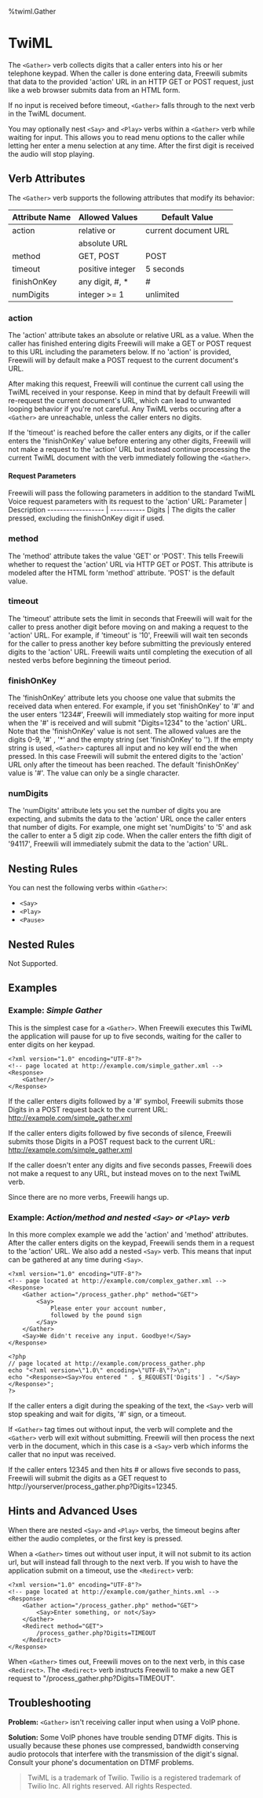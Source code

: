 %twiml.Gather

TwiML <Gather>
=====================

The `<Gather>` verb collects digits that a caller enters into his or her telephone keypad. When the caller is done entering data, Freewili submits that data to the provided 'action' URL in an HTTP GET or POST request, just like a web browser submits data from an HTML form.

If no input is received before timeout, `<Gather>` falls through to the next verb in the TwiML document.

You may optionally nest `<Say>` and `<Play>` verbs within a `<Gather>` verb while waiting for input. This allows you to read menu options to the caller while letting her enter a menu selection at any time. After the first digit is received the audio will stop playing.

Verb Attributes
---------------
The `<Gather>` verb supports the following attributes that modify its behavior:

Attribute Name     | Allowed Values     | Default Value
------------------ | ------------------ | -------------
action             | relative or        | current document URL
                   | absolute URL       |       
method             | GET, POST          | POST
timeout            | positive integer   | 5 seconds
finishOnKey        | any digit, \#, \*  |   \#
numDigits          | integer >= 1       | unlimited

### action ###
The 'action' attribute takes an absolute or relative URL as a value. When the caller has finished entering digits Freewili will make a GET or POST request to this URL including the parameters below. If no 'action' is provided, Freewili will by default make a POST request to the current document's URL.

After making this request, Freewili will continue the current call using the TwiML received in your response. Keep in mind that by default Freewili will re-request the current document's URL, which can lead to unwanted looping behavior if you're not careful. Any TwiML verbs occuring after a `<Gather>` are unreachable, unless the caller enters no digits.

If the 'timeout' is reached before the caller enters any digits, or if the caller enters the 'finishOnKey' value before entering any other digits, Freewili will not make a request to the 'action' URL but instead continue processing the current TwiML document with the verb immediately following the `<Gather>`.

#### Request Parameters ####

Freewili will pass the following parameters in addition to the standard TwiML Voice request parameters with its request to the 'action' URL:
Parameter          | Description
------------------ | -----------
Digits             | The digits the caller pressed, excluding the finishOnKey digit if used.

### method ###
The 'method' attribute takes the value 'GET' or 'POST'. This tells Freewili whether to request the 'action' URL via HTTP GET or POST. This attribute is modeled after the HTML form 'method' attribute. 'POST' is the default value.

### timeout ###
The 'timeout' attribute sets the limit in seconds that Freewili will wait for the caller to press another digit before moving on and making a request to the 'action' URL. For example, if 'timeout' is '10', Freewili will wait ten seconds for the caller to press another key before submitting the previously entered digits to the 'action' URL. Freewili waits until completing the execution of all nested verbs before beginning the timeout period.

### finishOnKey ###
The 'finishOnKey' attribute lets you choose one value that submits the received data when entered. For example, if you set 'finishOnKey' to '\#' and the user enters '1234\#', Freewili will immediately stop waiting for more input when the '\#' is received and will submit "Digits=1234" to the 'action' URL. Note that the 'finishOnKey' value is not sent. The allowed values are the digits 0-9, '\#' , '\*' and the empty string (set 'finishOnKey' to ''). If the empty string is used, `<Gather>` captures all input and no key will end the <Gather> when pressed. In this case Freewili will submit the entered digits to the 'action' URL only after the timeout has been reached. The default 'finishOnKey' value is '\#'. The value can only be a single character.

### numDigits ###
The 'numDigits' attribute lets you set the number of digits you are expecting, and submits the data to the 'action' URL once the caller enters that number of digits. For example, one might set 'numDigits' to '5' and ask the caller to enter a 5 digit zip code. When the caller enters the fifth digit of '94117', Freewili will immediately submit the data to the 'action' URL.

Nesting Rules
-------------
You can nest the following verbs within `<Gather>`:
*  `<Say>`
*  `<Play>`
*  `<Pause>`

Nested Rules
------------
Not Supported.

Examples
---------

### Example: _Simple Gather_ ###
This is the simplest case for a `<Gather>`. When Freewili executes this TwiML the application will pause for up to five seconds, waiting for the caller to enter digits on her keypad.

~~~{ .xml }
<?xml version="1.0" encoding="UTF-8"?>
<!-- page located at http://example.com/simple_gather.xml -->
<Response>
    <Gather/>
</Response> 
~~~

If the caller enters digits followed by a '\#' symbol, Freewili submits those Digits in a POST request back to the current URL: http://example.com/simple_gather.xml

If the caller enters digits followed by five seconds of silence, Freewili submits those Digits in a POST request back to the current URL: http://example.com/simple_gather.xml

If the caller doesn't enter any digits and five seconds passes, Freewili does not make a request to any URL, but instead moves on to the next TwiML verb.

Since there are no more verbs, Freewili hangs up.

### Example: _Action/method and nested `<Say>` or `<Play>` verb_ ###
In this more complex example we add the 'action' and 'method' attributes. After the caller enters digits on the keypad, Freewili sends them in a request to the 'action' URL. We also add a nested `<Say>` verb. This means that input can be gathered at any time during `<Say>`.

~~~{ .xml }
<?xml version="1.0" encoding="UTF-8"?>
<!-- page located at http://example.com/complex_gather.xml -->
<Response>
    <Gather action="/process_gather.php" method="GET">
        <Say>
            Please enter your account number, 
            followed by the pound sign
        </Say>
    </Gather>
    <Say>We didn't receive any input. Goodbye!</Say>
</Response>
~~~

~~~{ .php }
<?php
// page located at http://example.com/process_gather.php
echo "<?xml version=\"1.0\" encoding=\"UTF-8\"?>\n";
echo "<Response><Say>You entered " . $_REQUEST['Digits'] . "</Say></Response>";
?>
~~~

If the caller enters a digit during the speaking of the text, the `<Say>` verb will stop speaking and wait for digits, '\#' sign, or a timeout.

If `<Gather>` tag times out without input, the <Say> verb will complete and the `<Gather>` verb will exit without submitting. Freewili will then process the next verb in the document, which in this case is a `<Say>` verb which informs the caller that no input was received.

If the caller enters 12345 and then hits \# or allows five seconds to pass, Freewili will submit the digits as a GET request to http://yourserver/process_gather.php?Digits=12345.


Hints and Advanced Uses
-----------------------
When there are nested `<Say>` and `<Play>` verbs, the timeout begins after either the audio completes, or the first key is pressed.

When a `<Gather>` times out without user input, it will not submit to its action url, but will instead fall through to the next verb. If you wish to have the application submit on a timeout, use the `<Redirect>` verb:

~~~{ .xml }
<?xml version="1.0" encoding="UTF-8"?>
<!-- page located at http://example.com/gather_hints.xml -->
<Response>
    <Gather action="/process_gather.php" method="GET">
        <Say>Enter something, or not</Say>
    </Gather>
    <Redirect method="GET">
        /process_gather.php?Digits=TIMEOUT
    </Redirect>
</Response>
~~~

When `<Gather>` times out, Freewili moves on to the next verb, in this case `<Redirect>`. The `<Redirect>` verb instructs Freewili to make a new GET request to "/process_gather.php?Digits=TIMEOUT".

Troubleshooting
---------------
**Problem:** `<Gather>` isn't receiving caller input when using a VoIP phone.

**Solution:** Some VoIP phones have trouble sending DTMF digits. This is usually because these phones use compressed, bandwidth conserving audio protocols that interfere with the transmission of the digit's signal. Consult your phone's documentation on DTMF problems.

> TwiML is a trademark of Twilio. Twilio is a registered trademark of Twilio Inc. All rights reserved. All rights Respected.
